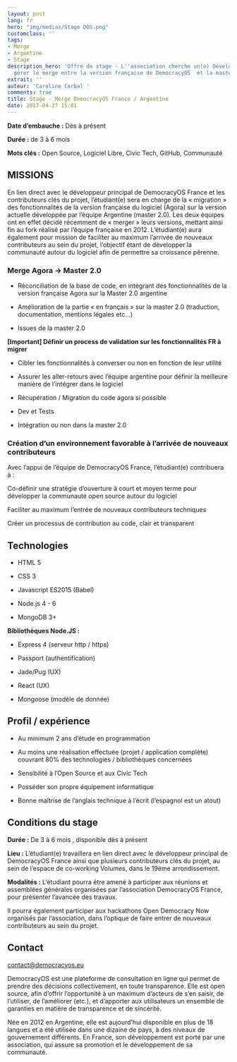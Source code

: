 ```yaml
---
layout: post
lang: fr
hero: "img/medias/Stage DOS.png"
customclass: ''
tags:
- Merge
- Argentine
- Stage
description_hero: 'Offre de stage - L''association cherche un(e) Développeur(se) pour
  gérer le merge entre la version française de DemocracyOS  et la master Argentine. '
extrait: ''
auteur: 'Caroline Corbal '
comments: true
title: Stage - Merge DemocracyOS France / Argentine
date: 2017-04-27 15:01
---
```



**Date d’embauche :** Dès à présent


**Durée :** de 3 à 6 mois


**Mots clés :** Open Source, Logiciel Libre, Civic Tech, GitHub, Communauté


## MISSIONS


En lien direct avec le développeur principal de DemocracyOS France et les contributeurs clés du projet, l’étudiant(e) sera en charge de la « migration » des fonctionnalités de la version française du logiciel (Agora) sur la version actuelle développée par l’équipe Argentine (master 2.0). Les deux équipes ont en effet décidé récemment de « merger » leurs versions, mettant ainsi fin au fork réalisé par l’équipe française en 2012. L’étudiant(e) aura également pour mission de faciliter au maximum l’arrivée de nouveaux contributeurs au sein du projet, l’objectif étant de développer la communauté autour du logiciel afin de permettre sa croissance pérenne.


### Merge Agora → Master 2.0


* Réconciliation de la base de code, en intégrant  des fonctionnalités de la version française Agora sur la Master 2.0 argentine

* Amélioration de la partie « en français » sur la master 2.0 (traduction, documentation, mentions légales etc…)

* Issues de la master 2.0


**[Important] Définir un process de validation sur les fonctionnalités FR à migrer**


* Cibler les fonctionnalités à converser ou non en fonction de leur utilité

* Assurer les aller-retours avec l’équipe argentine pour définir la meilleure manière de l’intégrer dans le logiciel

* Récupération / Migration du code agora si possible

* Dev et Tests

* Intégration ou non dans la master 2.0


### Création d’un environnement favorable à l’arrivée de nouveaux contributeurs


Avec l’appui de l’équipe de DemocracyOS France, l’étudiant(e) contribuera à :


Co-définir une stratégie d’ouverture à court et moyen terme pour développer la communauté open source autour du logiciel


Faciliter au maximum l’entrée de nouveaux contributeurs techniques


Créer un processus de contribution au code, clair et transparent


## Technologies


* HTML 5

* CSS 3

* Javascript ES2015 (Babel)

* Node.js 4 - 6

* MongoDB 3+


**Bibliothèques Node.JS :**


* Express 4 (serveur http / https)

* Passport (authentification)

* Jade/Pug (UX)

* React (UX)

* Mongoose (modèle de donnée)


## Profil / expérience


* Au minimum 2 ans d’étude en programmation

* Au moins une réalisation effectuée (projet / application complète) couvrant 80% des technologies / bibliothèques concernées

* Sensibilité à l’Open Source et aux Civic Tech

* Posséder son propre équipement informatique

* Bonne maîtrise de l’anglais technique à l’écrit (l’espagnol est un atout)


## Conditions du stage


**Durée :** De 3 à 6 mois , disponible dès à présent


**Lieu :** L’étudiant(e) travaillera en lien direct avec le développeur principal de DemocracyOS France ainsi que plusieurs contributeurs clés du projet, au sein de l’espace de co-working Volumes, dans le 19ème arrondissement.


**Modalités :** L’étudiant pourra être amené à participer aux réunions et assemblées générales organisées par l’association DemocracyOS France, pour présenter l’avancée des travaux.


Il pourra également participer aux hackathons Open Democracy Now organisés par l’association, dans l’optique de faire entrer de nouveaux contributeurs au sein du projet.


## Contact


contact@democracyos.eu



DemocracyOS est une plateforme de consultation en ligne qui permet de prendre des décisions collectivement, en toute transparence. Elle est open source, afin d’offrir l’opportunité à un maximum d’acteurs de s’en saisir, de l’utiliser, de l’améliorer (etc.), et d’apporter aux utilisateurs un ensemble de garanties en matière de transparence et de sincérité.


Née en 2012 en Argentine, elle est aujourd’hui disponible en plus de 18 langues et a été utilisée dans une dizaine de pays, à des niveaux de gouvernement différents. En France, son développement est porté par une association, qui assure sa promotion et le développement de sa communauté.

